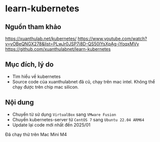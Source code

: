 # learn-kubernetes

## Nguồn tham khảo

https://xuanthulab.net/kubernetes/
https://www.youtube.com/watch?v=yOBeQNGX278&list=PLwJr0JSP7i8D-QS50lYsXpAg-jYoqxMVy
https://github.com/xuanthulabnet/learn-kubernetes

## Mục đích, lý do

- Tìm hiểu về kubernetes
- Source code của xuanthulabnet đã cũ, chạy trên mac intel. Không thể chạy được trên chip mac silicon.

## Nội dung
- Chuyển từ sử dụng `VirtualBox` sang `VMware Fusion`
- Chuyển kubernetes-server từ `CentOS 7` sang `Ubuntu 22.04 ARM64`
- Update lại code mới nhất đến 2025/01

Đã chạy thử trên Mac Mini M4
